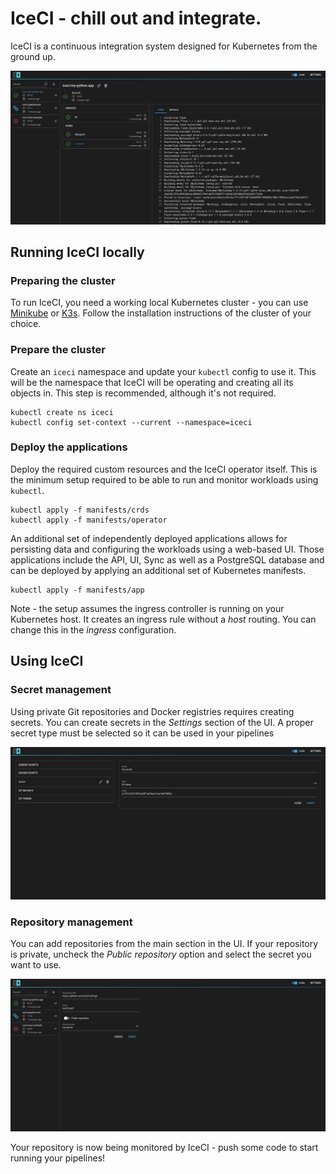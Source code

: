 # IceCI - chill out and integrate.
  
IceCI is a continuous integration system designed for Kubernetes from the ground up.  

![iceci](img/icecidark.png)

## Running IceCI locally
### Preparing the cluster

To run IceCI, you need a working local Kubernetes cluster - you can use [Minikube](https://minikube.sigs.k8s.io/) or [K3s](https://k3s.io/). Follow the installation instructions of the cluster of your choice.

### Prepare the cluster

Create an `iceci` namespace and update your `kubectl` config to use it. This will be the namespace that IceCI will be operating and creating all its objects in. This step is recommended, although it's not required.

```shell script
kubectl create ns iceci
kubectl config set-context --current --namespace=iceci
``` 

### Deploy the applications
Deploy the required custom resources and the IceCI operator itself. This is the minimum setup required to be able to run and monitor workloads using `kubectl`.

```shell script
kubectl apply -f manifests/crds
kubectl apply -f manifests/operator
```

An additional set of independently deployed applications allows for persisting data and configuring the workloads using a web-based UI. Those applications include the API, UI, Sync as well as a PostgreSQL database and can be deployed by applying an additional set of Kubernetes manifests.

```shell script
kubectl apply -f manifests/app
``` 

Note - the setup assumes the ingress controller is running on your Kubernetes host. It creates an ingress rule without a *host* routing. You can change this in the *ingress* configuration.

## Using IceCI
### Secret management
Using private Git repositories and Docker registries requires creating secrets. You can create secrets in the _Settings_ section of the UI. A proper secret type must be selected so it can be used in your pipelines

![iceci-secret](img/iceci-secret.png)

### Repository management
You can add repositories from the main section in the UI. If your repository is private, uncheck the _Public repository_ option and select the secret you want to use.

![iceci-repository](img/iceci-repository-add.png)

Your repository is now being monitored by IceCI - push some code to start running your pipelines!

